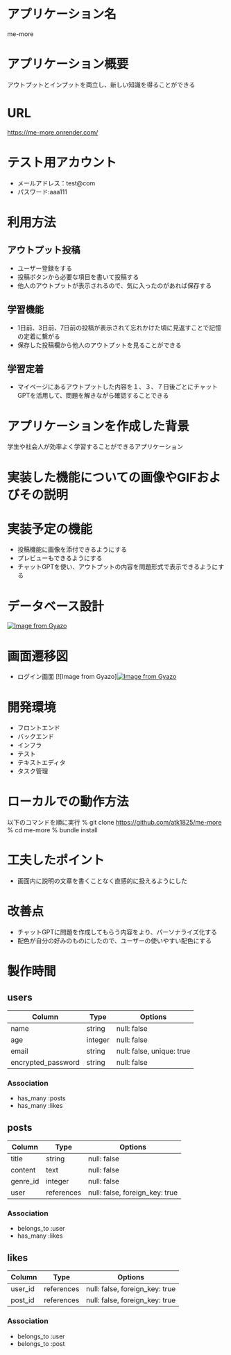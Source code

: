 # アプリケーション名
 me-more

# アプリケーション概要
 アウトプットとインプットを両立し、新しい知識を得ることができる

# URL
https://me-more.onrender.com/

# テスト用アカウント
* メールアドレス：test@com
* パスワード:aaa111

# 利用方法
## アウトプット投稿
* ユーザー登録をする
* 投稿ボタンから必要な項目を書いて投稿する
* 他人のアウトプットが表示されるので、気に入ったのがあれば保存する
## 学習機能
* 1日前、3日前、7日前の投稿が表示されて忘れかけた頃に見返すことで記憶の定着に繋がる
* 保存した投稿欄から他人のアウトプットを見ることができる

## 学習定着
* マイページにあるアウトプットした内容を１、３、７日後ごとにチャットGPTを活用して、問題を解きながら確認することできる

# アプリケーションを作成した背景
 学生や社会人が効率よく学習することができるアプリケーション

# 実装した機能についての画像やGIFおよびその説明


# 実装予定の機能
* 投稿機能に画像を添付できるようにする
* プレビューもできるようにする
* チャットGPTを使い、アウトプットの内容を問題形式で表示できるようにする

# データベース設計
[![Image from Gyazo](https://i.gyazo.com/36c73673f2c9e1e22fd21badc06acfbe.png)](https://gyazo.com/36c73673f2c9e1e22fd21badc06acfbe)

# 画面遷移図
* ログイン画面
[![Image from Gyazo][![Image from Gyazo](https://i.gyazo.com/2965976afaedb069355a55df9fe76ff5.png)](https://gyazo.com/2965976afaedb069355a55df9fe76ff5)

# 開発環境
* フロントエンド
* バックエンド
* インフラ
* テスト
* テキストエディタ
* タスク管理

# ローカルでの動作方法
以下のコマンドを順に実行
% git clone https://github.com/atk1825/me-more
% cd me-more
% bundle install

# 工夫したポイント
* 画面内に説明の文章を書くことなく直感的に扱えるようにした

# 改善点
* チャットGPTに問題を作成してもらう内容をより、パーソナライズ化する
* 配色が自分の好みのものにしたので、ユーザーの使いやすい配色にする
# 製作時間




## users
| Column             | Type      | Options                   |
| ------------------ | --------- | ------------------------- |
| name               | string    | null: false               |
| age                | integer   | null: false               |
| email              | string    | null: false, unique: true |
| encrypted_password | string    | null: false               |

### Association
- has_many :posts
- has_many :likes


## posts
| Column   | Type       | Options                        |
| -------- | ---------- | ------------------------------ |
| title    | string     | null: false                    |
| content  | text       | null: false                    |
| genre_id | integer    | null: false                    |
| user     | references | null: false, foreign_key: true |

### Association
- belongs_to :user
- has_many :likes


## likes
| Column  | Type       | Options
| ------- | ---------- | ------------------------------ |
| user_id | references | null: false, foreign_key: true |
| post_id | references | null: false, foreign_key: true |

### Association
- belongs_to :user
- belongs_to :post